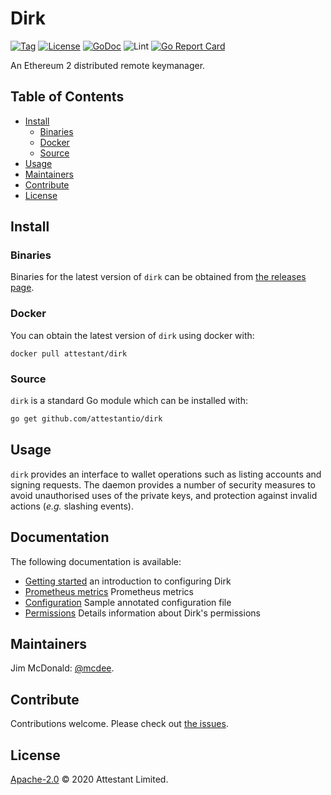 # Dirk

[![Tag](https://img.shields.io/github/tag/attestantio/dirk.svg)](https://github.com/attestantio/dirk/releases/)
[![License](https://img.shields.io/github/license/attestantio/dirk.svg)](LICENSE)
[![GoDoc](https://godoc.org/github.com/attestantio/dirk?status.svg)](https://godoc.org/github.com/attestantio/dirk)
![Lint](https://github.com/attestantio/dirk/workflows/golangci-lint/badge.svg)
[![Go Report Card](https://goreportcard.com/badge/github.com/attestantio/dirk)](https://goreportcard.com/report/github.com/attestantio/dirk)

An Ethereum 2 distributed remote keymanager.

## Table of Contents

- [Install](#install)
  - [Binaries](#binaries)
  - [Docker](#docker)
  - [Source](#source)
- [Usage](#usage)
- [Maintainers](#maintainers)
- [Contribute](#contribute)
- [License](#license)

## Install

### Binaries

Binaries for the latest version of `dirk` can be obtained from [the releases page](https://github.com/wealdtech/dirk/releases/latest).

### Docker

You can obtain the latest version of `dirk` using docker with:

```
docker pull attestant/dirk
```

### Source

`dirk` is a standard Go module which can be installed with:

```sh
go get github.com/attestantio/dirk
```

## Usage
`dirk` provides an interface to wallet operations such as listing accounts and signing requests.  The daemon provides a number of security measures to avoid unauthorised uses of the private keys, and protection against invalid actions (_e.g._ slashing events).

## Documentation
The following documentation is available:

  - [Getting started](docs/getting_started.md) an introduction to configuring Dirk
  - [Prometheus metrics](docs/metrics/prometheus.md) Prometheus metrics
  - [Configuration](docs/configuration.md) Sample annotated configuration file
  - [Permissions](docs/permissions.md) Details information about Dirk's permissions

## Maintainers

Jim McDonald: [@mcdee](https://github.com/mcdee).

## Contribute

Contributions welcome. Please check out [the issues](https://github.com/attestantio/dirk/issues).

## License

[Apache-2.0](LICENSE) © 2020 Attestant Limited.
